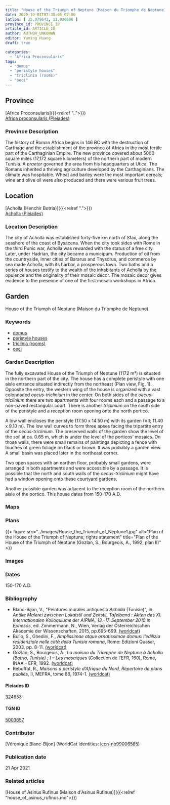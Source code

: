 ```yaml
---
title: "House of the Triumph of Neptune (Maison du Triomphe de Neptune)"
date: 2020-10-01T07:38:05-07:00
latlon: [ 35.079643, 11.020606 ]
province_id: PROVINCE_ID
article_id: ARTICLE_ID
author: AUTHOR_UNKONWN
editor: Yuming Huang
draft: true

categories:
  - "Africa Proconsularis"
tags:
  - "domus"
  - "peristyle houses"
  - "triclinia (rooms)"
  - "oeci"
---
```


## Province
[Africa Proconsularis]({{<relref "..">}}) \
[Africa proconsularis (Pleiades)](https://pleiades.stoa.org/places/991341)

### Province Description
The history of Roman Africa begins in 146 BC with the destruction of Carthage and the establishment of the province of Africa in the most fertile part of the Carthaginian Empire.  The new province covered about 5000 square miles (17,172 square kilometers) of the northern part of modern Tunisia.  A *praetor* governed the area from his headquarters at Utica.  The Romans inherited a thriving agriculture developed by the Carthaginians.  The climate was hospitable.  Wheat and barley were the most important cereals; wine and olive oil were also produced and there were various fruit trees.

## Location

[Acholla (Henchir Botria)]({{<relref ".">}}) \
[Acholla (Pleiades)](https://pleiades.stoa.org/places/324653)

### Location Description
The city of Acholla was established forty-five km north of Sfax, along the seashore of the coast of Bysacena. When the city took sides with Rome in the third Punic war, Acholla was rewarded with the status of a free city. Later, under Hadrian, the city became a municipum. Production of oil from the countryside, inner cities of Bararus and Thysdrus, and commerce by sea made Acholla, with its harbor, a prosperous town.  Two baths and a series of houses testify to the wealth of the inhabitants of Acholla by the opulence and the originality of their mosaic décor. The mosaic decor gives evidence to the presence of one of the first mosaic workshops in Africa.  

<!--## Sublocation-->

<!--
[AREA WITHIN LOCATION, LIKE “PALATINE HILL”](GEOREFERENCE LINK)
A sublocation is any area larger than an individual garden, but located within a location. I would always try to include a link to a controlled vocabulary here if possible. This ID may well be different from the Garden ID, e.g., Pompeii versus a Garden in one of the houses which has its own Pleiades ID.
-->

<!--### Sublocation Description-->

<!-- DESCRIPTION -->

## Garden
House of the Triumph of Neptune (Maison du Triomphe de Neptune)

### Keywords
- [domus](http://vocab.getty.edu/page/aat/300005506)
- [peristyle houses](http://vocab.getty.edu/page/aat/300005452)
- [triclinia (rooms)](http://vocab.getty.edu/page/aat/300004359)
- [oeci](http://vocab.getty.edu/page/aat/300080791)

### Garden Description
The fully excavated House of the Triumph of Neptune (1172 m²) is situated in the northern part of the city.  The house has a complete peristyle with one aisle entrance situated indirectly from the northeast (Plan view, Fig. 1).  Opposite the entry, the western wing of the house is organized with a vast colonnaded *oecus-triclinium* in the center.  On both sides of the *oecus-triclinium* there are two apartments with four rooms each and a passage to a non-paved rectangular court.  There is another *triclinium* on the south side of the peristyle and a reception room opening onto the north portico.

A low wall encloses the peristyle (17.50 x 14.50 m) with its garden (VII; 11.40 x 9.10 m).  The low wall curves to form three apses facing the tripartite entry of the *oecus-triclinium*.  The preserved walls of the garden show the level of the soil at ca. 0.65 m, which is under the level of the porticos’ mosaics.  On those walls, there were small remains of paintings depicting a fence with touches of green foliage on black or brown.  It was probably a garden view.  A small basin was placed later in the northeast corner.

Two open spaces with an earthen floor, probably small gardens, were arranged in both apartments and were accessible by a passage.  It is possible that the north and south walls of the *oecus-triclinium* might have had a window opening onto these courtyard gardens.

Another possible garden was adjacent to the reception room of the northern aisle of the portico.  This house dates from 150-170 A.D.



### Maps

<!--
{{< figure src="IMG_URL" alt="ALT_TEXT" title="CAPTION" >}}
-->

### Plans
{{< figure src="../images/House_the_Triumph_of_Neptune1.jpg" alt="Plan of  the House of the Triumph of Neptune; rights statement" title="Plan of  the House of the Triumph of Neptune (Gozlan, S., Bourgeois, A., 1992, plan II)" >}}

### Images

<!--
{{< figure src="IMG_URL" alt="ALT_TEXT" title="CAPTION" >}}
-->

### Dates
150-170 A.D.

### Bibliography
- Blanc-Bijon, V., "Peintures murales antiques à *Acholla* (Tunisie)", in *Antike Malerei zwischen Lokalstil und Zeitstil, Tafelband : Akten des XI. Internationalen Kolloquiums der AIPMA, 13.-17. September 2010 in Ephesos*, ed. Zimmermann, N., Wien, Verlag der Österreichischen Akademie der Wissenschaften, 2015, pp.695-699. [(worldcat)](http://www.worldcat.org/oclc/1030820977)
- Bullo, S., Ghedini, F., *Amplissimae atque ornatissimae domus: l’edilizia residenziale nelle città della Tunisia romana*, Rome: Edizioni Quasar, 2003, pp. 8-11. [(worldcat)](http://www.worldcat.org/oclc/989088620)
- Gozlan, S., Bourgeois, A., *La maison du Triomphe de Neptune à Acholla (Botria, Tunisie) ; I – Les mosaïques* (Collection de l’EFR, 160), Rome, INAA – EFR, 1992. [(worldcat)](http://www.worldcat.org/oclc/860317924)
- Rebuffat, R., *Maisons à péristyle d’Afrique du Nord, Répertoire de plans publiés*, II, MEFRA, tome 86, 1974-1. [(worldcat)](http://www.worldcat.org/oclc/1069174087)



<!--#### Periodo ID-->

<!-- [PERIODO_ID](https://pleiades.stoa.org/places/PLEIADES_ID) -->

#### Pleiades ID
[324653](https://pleiades.stoa.org/places/324653)

#### TGN ID
[5003657](http://vocab.getty.edu/page/tgn/5003657)

### Contributor
[Véronique Blanc-Bijon] (WorldCat Identities: [lccn-nb99006585](http://worldcat.org/identities/lccn-nb99006585/))

### Publication date

21 Apr 2021

### Related articles
[House of Asinus Rufinus (Maison d'Asinus Rufinus)]({{<relref "house_of_asinus_rufinus.md">}})
